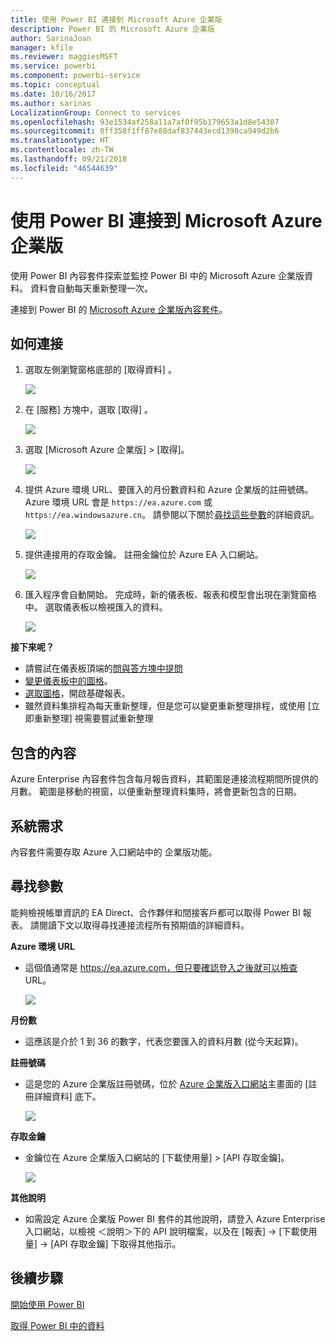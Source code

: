 ```yaml
---
title: 使用 Power BI 連接到 Microsoft Azure 企業版
description: Power BI 的 Microsoft Azure 企業版
author: SarinaJoan
manager: kfile
ms.reviewer: maggiesMSFT
ms.service: powerbi
ms.component: powerbi-service
ms.topic: conceptual
ms.date: 10/16/2017
ms.author: sarinas
LocalizationGroup: Connect to services
ms.openlocfilehash: 93e1534af258a11a7af0f95b179653a1d8e54307
ms.sourcegitcommit: 0ff358f1ff87e88daf837443ecd1398ca949d2b6
ms.translationtype: HT
ms.contentlocale: zh-TW
ms.lasthandoff: 09/21/2018
ms.locfileid: "46544639"
---
```

# <a name="connect-to-microsoft-azure-enterprise-with-power-bi"></a>使用 Power BI 連接到 Microsoft Azure 企業版
使用 Power BI 內容套件探索並監控 Power BI 中的 Microsoft Azure 企業版資料。 資料會自動每天重新整理一次。

連接到 Power BI 的 [Microsoft Azure 企業版內容套件](https://app.powerbi.com/getdata/services/azure-enterprise)。

## <a name="how-to-connect"></a>如何連接
1. 選取左側瀏覽窗格底部的 [取得資料]  。
   
    ![](media/service-connect-to-azure-enterprise/getdata.png)
2. 在 [服務]  方塊中，選取 [取得] 。
   
   ![](media/service-connect-to-azure-enterprise/services.png)
3. 選取 [Microsoft Azure 企業版] \> [取得]。
   
   ![](media/service-connect-to-azure-enterprise/mazureenterprise.png)
4. 提供 Azure 環境 URL、要匯入的月份數資料和 Azure 企業版的註冊號碼。 Azure 環境 URL 會是 `https://ea.azure.com` 或 `https://ea.windowsazure.cn`。 請參閱以下關於[尋找這些參數](#FindingParams)的詳細資訊。
   
    ![](media/service-connect-to-azure-enterprise/params.png)
5. 提供連接用的存取金鑰。 註冊金鑰位於 Azure EA 入口網站。
   
    ![](media/service-connect-to-azure-enterprise/creds.png)
6. 匯入程序會自動開始。 完成時，新的儀表板、報表和模型會出現在瀏覽窗格中。 選取儀表板以檢視匯入的資料。
   
   ![](media/service-connect-to-azure-enterprise/dashboard.png)

**接下來呢？**

* 請嘗試在儀表板頂端的[問與答方塊中提問](consumer/end-user-q-and-a.md)
* [變更儀表板中的圖格](service-dashboard-edit-tile.md)。
* [選取圖格](consumer/end-user-tiles.md)，開啟基礎報表。
* 雖然資料集排程為每天重新整理，但是您可以變更重新整理排程，或使用 [立即重新整理] 視需要嘗試重新整理

## <a name="whats-included"></a>包含的內容
Azure Enterprise 內容套件包含每月報告資料，其範圍是連接流程期間所提供的月數。 範圍是移動的視窗，以便重新整理資料集時，將會更新包含的日期。

## <a name="system-requirements"></a>系統需求
內容套件需要存取 Azure 入口網站中的 企業版功能。

<a name="FindingParams"></a>

## <a name="finding-parameters"></a>尋找參數
能夠檢視帳單資訊的 EA Direct、合作夥伴和間接客戶都可以取得 Power BI 報表。 請閱讀下文以取得尋找連接流程所有預期值的詳細資料。

**Azure 環境 URL**

* 這個值通常是 https://ea.azure.com，但只要確認登入之後就可以檢查 URL。
  
    ![](media/service-connect-to-azure-enterprise/params3.png)

**月份數**

* 這應該是介於 1 到 36 的數字，代表您要匯入的資料月數 (從今天起算)。

**註冊號碼**

* 這是您的 Azure 企業版註冊號碼，位於 [Azure 企業版入口網站](https://ea.azure.com/)主畫面的 [註冊詳細資料] 底下。
  
    ![](media/service-connect-to-azure-enterprise/params2.png)

**存取金鑰**

* 金鑰位在 Azure 企業版入口網站的 [下載使用量] > [API 存取金鑰]。
  
    ![](media/service-connect-to-azure-enterprise/creds2.png)

**其他說明**

* 如需設定 Azure 企業版 Power BI 套件的其他說明，請登入 Azure Enterprise 入口網站，以檢視 ＜說明＞下的 API 說明檔案，以及在 [報表] -> [下載使用量] -> [API 存取金鑰] 下取得其他指示。

## <a name="next-steps"></a>後續步驟
[開始使用 Power BI](service-get-started.md)

[取得 Power BI 中的資料](service-get-data.md)

